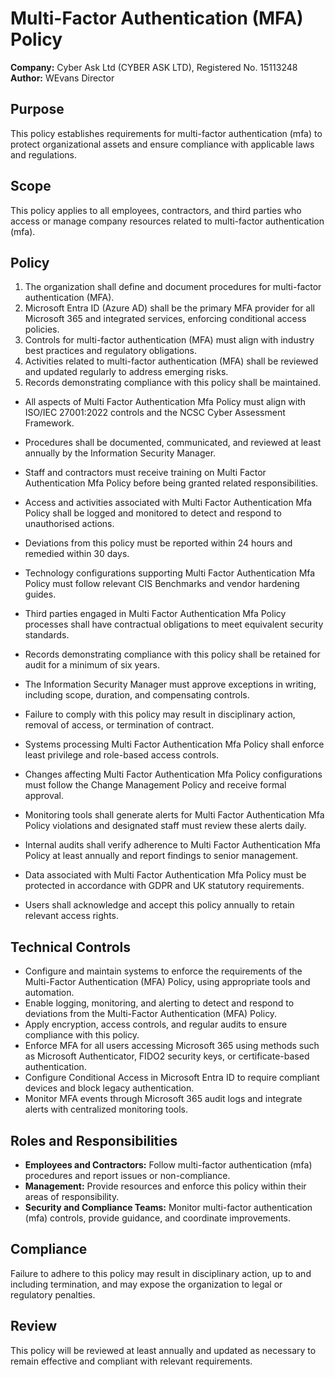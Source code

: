 # Multi-Factor Authentication (MFA) Policy

**Company:** Cyber Ask Ltd (CYBER ASK LTD), Registered No. 15113248  
**Author:** WEvans Director

## Purpose

This policy establishes requirements for multi-factor authentication (mfa) to protect organizational assets and ensure compliance with applicable laws and regulations.

## Scope

This policy applies to all employees, contractors, and third parties who access or manage company resources related to multi-factor authentication (mfa).

## Policy
1. The organization shall define and document procedures for multi-factor authentication (MFA).
2. Microsoft Entra ID (Azure AD) shall be the primary MFA provider for all Microsoft 365 and integrated services, enforcing conditional access policies.
3. Controls for multi-factor authentication (MFA) must align with industry best practices and regulatory obligations.
4. Activities related to multi-factor authentication (MFA) shall be reviewed and updated regularly to address emerging risks.
5. Records demonstrating compliance with this policy shall be maintained.

- All aspects of Multi Factor Authentication Mfa Policy must align with ISO/IEC 27001:2022 controls and the NCSC Cyber Assessment Framework.
- Procedures shall be documented, communicated, and reviewed at least annually by the Information Security Manager.
- Staff and contractors must receive training on Multi Factor Authentication Mfa Policy before being granted related responsibilities.
- Access and activities associated with Multi Factor Authentication Mfa Policy shall be logged and monitored to detect and respond to unauthorised actions.
- Deviations from this policy must be reported within 24 hours and remedied within 30 days.
- Technology configurations supporting Multi Factor Authentication Mfa Policy must follow relevant CIS Benchmarks and vendor hardening guides.
- Third parties engaged in Multi Factor Authentication Mfa Policy processes shall have contractual obligations to meet equivalent security standards.
- Records demonstrating compliance with this policy shall be retained for audit for a minimum of six years.
- The Information Security Manager must approve exceptions in writing, including scope, duration, and compensating controls.
- Failure to comply with this policy may result in disciplinary action, removal of access, or termination of contract.

- Systems processing Multi Factor Authentication Mfa Policy shall enforce least privilege and role-based access controls.
- Changes affecting Multi Factor Authentication Mfa Policy configurations must follow the Change Management Policy and receive formal approval.
- Monitoring tools shall generate alerts for Multi Factor Authentication Mfa Policy violations and designated staff must review these alerts daily.
- Internal audits shall verify adherence to Multi Factor Authentication Mfa Policy at least annually and report findings to senior management.
- Data associated with Multi Factor Authentication Mfa Policy must be protected in accordance with GDPR and UK statutory requirements.
- Users shall acknowledge and accept this policy annually to retain relevant access rights.

## Technical Controls

- Configure and maintain systems to enforce the requirements of the Multi-Factor Authentication (MFA) Policy, using appropriate tools and automation.
- Enable logging, monitoring, and alerting to detect and respond to deviations from the Multi-Factor Authentication (MFA) Policy.
- Apply encryption, access controls, and regular audits to ensure compliance with this policy.
- Enforce MFA for all users accessing Microsoft 365 using methods such as Microsoft Authenticator, FIDO2 security keys, or certificate-based authentication.
- Configure Conditional Access in Microsoft Entra ID to require compliant devices and block legacy authentication.
- Monitor MFA events through Microsoft 365 audit logs and integrate alerts with centralized monitoring tools.

## Roles and Responsibilities

- **Employees and Contractors:** Follow multi-factor authentication (mfa) procedures and report issues or non-compliance.
- **Management:** Provide resources and enforce this policy within their areas of responsibility.
- **Security and Compliance Teams:** Monitor multi-factor authentication (mfa) controls, provide guidance, and coordinate improvements.

## Compliance

Failure to adhere to this policy may result in disciplinary action, up to and including termination, and may expose the organization to legal or regulatory penalties.

## Review

This policy will be reviewed at least annually and updated as necessary to remain effective and compliant with relevant requirements.
